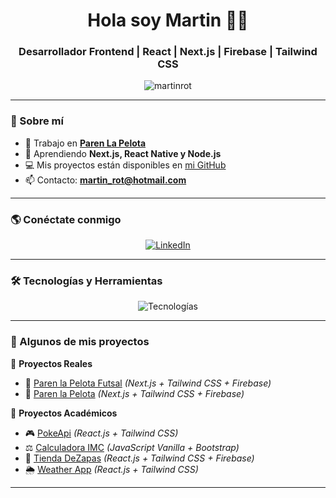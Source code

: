 <h1 align="center">Hola soy Martin 👋🚀</h1>
<h3 align="center">Desarrollador Frontend | React | Next.js | Firebase | Tailwind CSS</h3>

<p align="center">
  <img src="https://komarev.com/ghpvc/?username=martinrot&label=Profile%20views&color=0e75b6&style=flat" alt="martinrot" />
</p>

---

### 📌 Sobre mí
- 🔭 Trabajo en **[Paren La Pelota](http://www.parenlapelotafutsal.com.ar)**
- 🌱 Aprendiendo **Next.js, React Native y Node.js**
- 💻 Mis proyectos están disponibles en [mi GitHub](https://github.com/MartinRot/)
- 📫 Contacto: **martin_rot@hotmail.com**

---

### 🌎 Conéctate conmigo  
<p align="center">
  <a href="https://linkedin.com/in/martin-rotelli" target="_blank">
    <img src="https://img.shields.io/badge/LinkedIn-0A66C2?style=for-the-badge&logo=linkedin&logoColor=white" alt="LinkedIn" />
  </a>
</p>

---

### 🛠️ Tecnologías y Herramientas  
<p align="center">
  <img src="https://skillicons.dev/icons?i=html,css,js,react,nextjs,tailwind,redux,firebase,git,github,linux,figma" alt="Tecnologías" />
</p>

---

### 🚀 Algunos de mis proyectos  
📌 **Proyectos Reales**  
- 🔗 [Paren la Pelota Futsal](http://www.parenlapelotafutsal.com.ar) _(Next.js + Tailwind CSS + Firebase)_  
- 🔗 [Paren la Pelota](http://www.parenlapelota.com.ar) _(Next.js + Tailwind CSS + Firebase)_  

📌 **Proyectos Académicos**  
- 🎮 [PokeApi](https://gregarious-medovik-37f771.netlify.app/) _(React.js + Tailwind CSS)_  
- ⚖️ [Calculadora IMC](https://martinrot.github.io/Calculadora-IMC/) _(JavaScript Vanilla + Bootstrap)_  
- 👟 [Tienda DeZapas](https://trusting-shockley-92f2ca.netlify.app/) _(React.js + Tailwind CSS + Firebase)_  
- 🌦️ [Weather App](https://taupe-salmiakki-7827bb.netlify.app/) _(React.js + Tailwind CSS)_  

---


